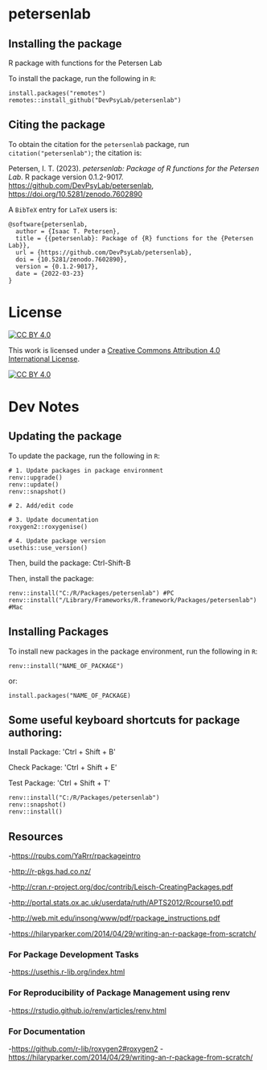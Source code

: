# petersenlab

## Installing the package

R package with functions for the Petersen Lab

To install the package, run the following in `R`:
```
install.packages("remotes")
remotes::install_github("DevPsyLab/petersenlab")
```

## Citing the package

To obtain the citation for the `petersenlab` package, run `citation("petersenlab")`; the citation is:

Petersen, I. T. (2023). *petersenlab: Package of R functions for the Petersen Lab*. R package version 0.1.2-9017. https://github.com/DevPsyLab/petersenlab, https://doi.org/10.5281/zenodo.7602890

A `BibTeX` entry for `LaTeX` users is:
```
@software{petersenlab,
  author = {Isaac T. Petersen},
  title = {{petersenlab}: Package of {R} functions for the {Petersen Lab}},
  url = {https://github.com/DevPsyLab/petersenlab},
  doi = {10.5281/zenodo.7602890},
  version = {0.1.2-9017},
  date = {2022-03-23}
}
```

# License

[![CC BY 4.0][cc-by-shield]][cc-by]

This work is licensed under a
[Creative Commons Attribution 4.0 International License][cc-by].

[![CC BY 4.0][cc-by-image]][cc-by]

[cc-by]: http://creativecommons.org/licenses/by/4.0/
[cc-by-image]: https://i.creativecommons.org/l/by/4.0/88x31.png
[cc-by-shield]: https://img.shields.io/badge/License-CC%20BY%204.0-lightgrey.svg

# Dev Notes

## Updating the package

To update the package, run the following in `R`:
```
# 1. Update packages in package environment
renv::upgrade()
renv::update()
renv::snapshot()

# 2. Add/edit code

# 3. Update documentation
roxygen2::roxygenise()

# 4. Update package version
usethis::use_version()
```

Then, build the package: Ctrl-Shift-B

Then, install the package:

```
renv::install("C:/R/Packages/petersenlab") #PC
renv::install("/Library/Frameworks/R.framework/Packages/petersenlab") #Mac
```

## Installing Packages

To install new packages in the package environment, run the following in `R`:
```
renv::install("NAME_OF_PACKAGE")
```
or:
```
install.packages("NAME_OF_PACKAGE)
```

## Some useful keyboard shortcuts for package authoring:

 Install Package:           'Ctrl + Shift + B'
 
 Check Package:             'Ctrl + Shift + E'
 
 Test Package:              'Ctrl + Shift + T'

```
renv::install("C:/R/Packages/petersenlab")
renv::snapshot()
renv::install()
```

## Resources

-https://rpubs.com/YaRrr/rpackageintro

-http://r-pkgs.had.co.nz/

-http://cran.r-project.org/doc/contrib/Leisch-CreatingPackages.pdf

-http://portal.stats.ox.ac.uk/userdata/ruth/APTS2012/Rcourse10.pdf

-http://web.mit.edu/insong/www/pdf/rpackage_instructions.pdf

-https://hilaryparker.com/2014/04/29/writing-an-r-package-from-scratch/

### For Package Development Tasks

-https://usethis.r-lib.org/index.html

### For Reproducibility of Package Management using renv

-https://rstudio.github.io/renv/articles/renv.html

### For Documentation

-https://github.com/r-lib/roxygen2#roxygen2
-https://hilaryparker.com/2014/04/29/writing-an-r-package-from-scratch/
